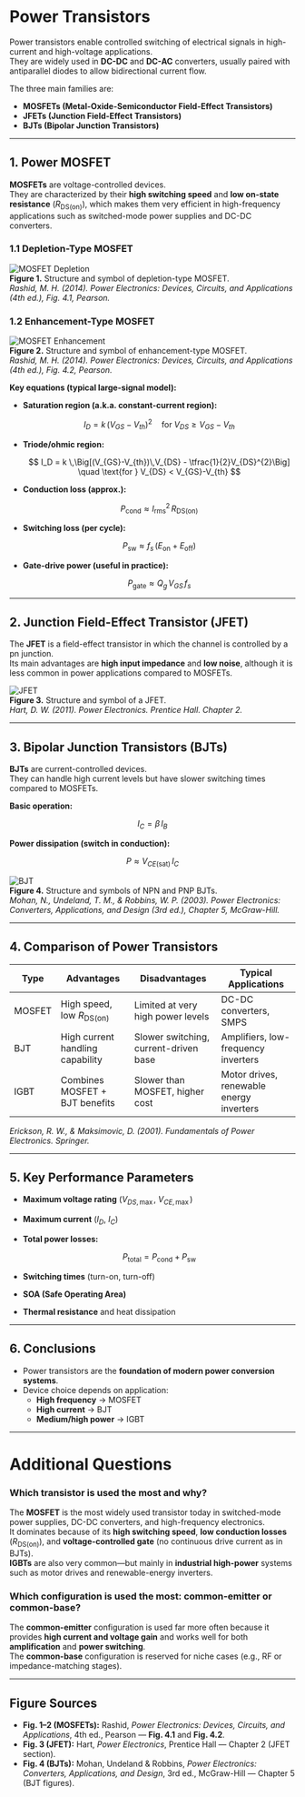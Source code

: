 # Power Transistors

Power transistors enable controlled switching of electrical signals in high-current and high-voltage applications.  
They are widely used in **DC-DC** and **DC-AC** converters, usually paired with antiparallel diodes to allow bidirectional current flow.

The three main families are:
- **MOSFETs (Metal-Oxide-Semiconductor Field-Effect Transistors)**
- **JFETs (Junction Field-Effect Transistors)**
- **BJTs (Bipolar Junction Transistors)**

---

## 1. Power MOSFET

**MOSFETs** are voltage-controlled devices.  
They are characterized by their **high switching speed** and **low on-state resistance** ($R_{\mathrm{DS(on)}}$), which makes them very efficient in high-frequency applications such as switched-mode power supplies and DC-DC converters.

### 1.1 Depletion-Type MOSFET
![MOSFET Depletion](Images/1.jpeg)  
**Figure 1.** Structure and symbol of depletion-type MOSFET.  
*Rashid, M. H. (2014). Power Electronics: Devices, Circuits, and Applications (4th ed.), Fig. 4.1, Pearson.*

### 1.2 Enhancement-Type MOSFET
![MOSFET Enhancement](Images/2.jpeg)  
**Figure 2.** Structure and symbol of enhancement-type MOSFET.  
*Rashid, M. H. (2014). Power Electronics: Devices, Circuits, and Applications (4th ed.), Fig. 4.2, Pearson.*

**Key equations (typical large-signal model):**

- **Saturation region (a.k.a. constant-current region):**
  
  $$
  I_D = k \, (V_{GS} - V_{th})^2 \quad \text{for } V_{DS} \ge V_{GS}-V_{th}
  $$

- **Triode/ohmic region:**
  
  $$
  I_D = k \,\Big[(V_{GS}-V_{th})\,V_{DS} - \tfrac{1}{2}V_{DS}^{2}\Big] 
  \quad \text{for } V_{DS} < V_{GS}-V_{th}
  $$

- **Conduction loss (approx.):**
  
  $$
  P_{\text{cond}} \approx I_{\text{rms}}^{2}\, R_{\mathrm{DS(on)}}
  $$

- **Switching loss (per cycle):**
  
  $$
  P_{\text{sw}} \approx f_{s}\,(E_{\text{on}}+E_{\text{off}})
  $$

- **Gate-drive power (useful in practice):**
  
  $$
  P_{\text{gate}} \approx Q_{g}\,V_{GS}\,f_{s}
  $$

---

## 2. Junction Field-Effect Transistor (JFET)

The **JFET** is a field-effect transistor in which the channel is controlled by a pn junction.  
Its main advantages are **high input impedance** and **low noise**, although it is less common in power applications compared to MOSFETs.

![JFET](Images/4.png)  
**Figure 3.** Structure and symbol of a JFET.  
*Hart, D. W. (2011). Power Electronics. Prentice Hall. Chapter 2.*

---

## 3. Bipolar Junction Transistors (BJTs)

**BJTs** are current-controlled devices.  
They can handle high current levels but have slower switching times compared to MOSFETs.

**Basic operation:**

$$
I_C = \beta\, I_B
$$

**Power dissipation (switch in conduction):**

$$
P \approx V_{CE(\text{sat})}\, I_C
$$

![BJT](Images/3.jpeg)  
**Figure 4.** Structure and symbols of NPN and PNP BJTs.  
*Mohan, N., Undeland, T. M., & Robbins, W. P. (2003). Power Electronics: Converters, Applications, and Design (3rd ed.), Chapter 5, McGraw-Hill.*

---

## 4. Comparison of Power Transistors

| Type   | Advantages                             | Disadvantages                          | Typical Applications |
|--------|----------------------------------------|----------------------------------------|---------------------|
| MOSFET | High speed, low $R_{\mathrm{DS(on)}}$  | Limited at very high power levels      | DC-DC converters, SMPS |
| BJT    | High current handling capability       | Slower switching, current-driven base  | Amplifiers, low-frequency inverters |
| IGBT   | Combines MOSFET + BJT benefits         | Slower than MOSFET, higher cost        | Motor drives, renewable energy inverters |

*Erickson, R. W., & Maksimovic, D. (2001). Fundamentals of Power Electronics. Springer.*

---

## 5. Key Performance Parameters

- **Maximum voltage rating** ($V_{DS,\max}$, $V_{CE,\max}$)  
- **Maximum current** ($I_D$, $I_C$)  
- **Total power losses:**

  $$
  P_{\text{total}} = P_{\text{cond}} + P_{\text{sw}}
  $$

- **Switching times** (turn-on, turn-off)  
- **SOA (Safe Operating Area)**  
- **Thermal resistance** and heat dissipation  

---

## 6. Conclusions

- Power transistors are the **foundation of modern power conversion systems**.  
- Device choice depends on application:
  - **High frequency** → MOSFET  
  - **High current** → BJT  
  - **Medium/high power** → IGBT  

---

# Additional Questions

### Which transistor is used the most and why?
The **MOSFET** is the most widely used transistor today in switched-mode power supplies, DC-DC converters, and high-frequency electronics.  
It dominates because of its **high switching speed**, **low conduction losses** ($R_{\mathrm{DS(on)}}$), and **voltage-controlled gate** (no continuous drive current as in BJTs).  
**IGBTs** are also very common—but mainly in **industrial high-power** systems such as motor drives and renewable-energy inverters.

### Which configuration is used the most: common-emitter or common-base?
The **common-emitter** configuration is used far more often because it provides **high current and voltage gain** and works well for both **amplification** and **power switching**.  
The **common-base** configuration is reserved for niche cases (e.g., RF or impedance-matching stages).

---

## Figure Sources
- **Fig. 1–2 (MOSFETs):** Rashid, *Power Electronics: Devices, Circuits, and Applications*, 4th ed., Pearson — **Fig. 4.1** and **Fig. 4.2**.  
- **Fig. 3 (JFET):** Hart, *Power Electronics*, Prentice Hall — Chapter 2 (JFET section).  
- **Fig. 4 (BJTs):** Mohan, Undeland & Robbins, *Power Electronics: Converters, Applications, and Design*, 3rd ed., McGraw-Hill — Chapter 5 (BJT figures).
